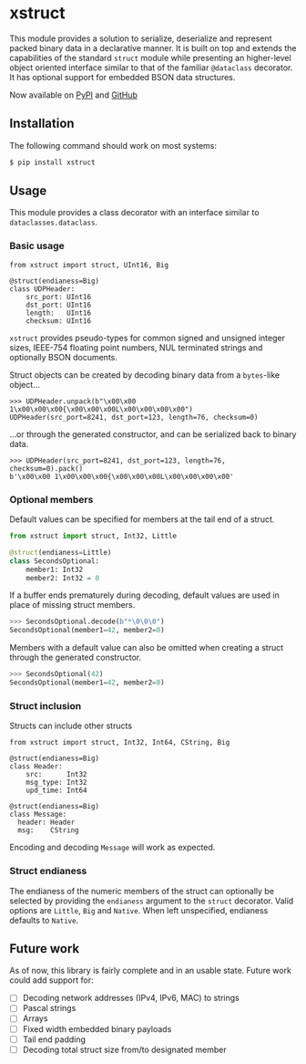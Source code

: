 # xstruct

This module provides a solution to serialize, deserialize and represent
packed binary data in a declarative manner. It is built on top and
extends the capabilities of the standard `struct` module while
presenting an higher-level object oriented interface similar to that of
the familiar `@dataclass` decorator. It has optional support for
embedded BSON data structures.

Now available on [PyPI](https://pypi.org/project/xstruct/) and
[GitHub](https://github.com/AquilaIrreale/xstruct)

## Installation

The following command should work on most systems:

```sh
$ pip install xstruct
```

## Usage

This module provides a class decorator with an interface similar to
`dataclasses.dataclass`.

### Basic usage

```python3
from xstruct import struct, UInt16, Big

@struct(endianess=Big)
class UDPHeader:
    src_port: UInt16
    dst_port: UInt16
    length:   UInt16
    checksum: UInt16
```

`xstruct` provides pseudo-types for common signed and unsigned integer
sizes, IEEE-754 floating point numbers, NUL terminated strings and
optionally BSON documents.

Struct objects can be created by decoding binary data from a
`bytes`-like object...

```python3
>>> UDPHeader.unpack(b"\x00\x00 1\x00\x00\x00{\x00\x00\x00L\x00\x00\x00\x00")
UDPHeader(src_port=8241, dst_port=123, length=76, checksum=0)
```

...or through the generated constructor, and can be serialized back to
binary data.

```python3
>>> UDPHeader(src_port=8241, dst_port=123, length=76, checksum=0).pack()
b'\x00\x00 1\x00\x00\x00{\x00\x00\x00L\x00\x00\x00\x00'
```

### Optional members

Default values can be specified for members at the tail end of a struct.

```python
from xstruct import struct, Int32, Little

@struct(endianess=Little)
class SecondsOptional:
    member1: Int32
    member2: Int32 = 0
```

If a buffer ends prematurely during decoding, default values are used in
place of missing struct members.

```python
>>> SecondsOptional.decode(b"*\0\0\0")
SecondsOptional(member1=42, member2=0)
```

Members with a default value can also be omitted when creating a struct
through the generated constructor.

```python
>>> SecondsOptional(42)
SecondsOptional(member1=42, member2=0)
```

### Struct inclusion

Structs can include other structs

```python3
from xstruct import struct, Int32, Int64, CString, Big

@struct(endianess=Big)
class Header:
    src:      Int32
    msg_type: Int32
    upd_time: Int64

@struct(endianess=Big)
class Message:
  header: Header
  msg:    CString
```

Encoding and decoding `Message` will work as expected.

### Struct endianess

The endianess of the numeric members of the struct can optionally be
selected by providing the `endianess` argument to the `struct`
decorator. Valid options are `Little`, `Big` and `Native`. When left
unspecified, endianess defaults to `Native`.

## Future work

As of now, this library is fairly complete and in an usable state.
Future work could add support for:

- [ ] Decoding network addresses (IPv4, IPv6, MAC) to strings
- [ ] Pascal strings
- [ ] Arrays
- [ ] Fixed width embedded binary payloads
- [ ] Tail end padding
- [ ] Decoding total struct size from/to designated member
